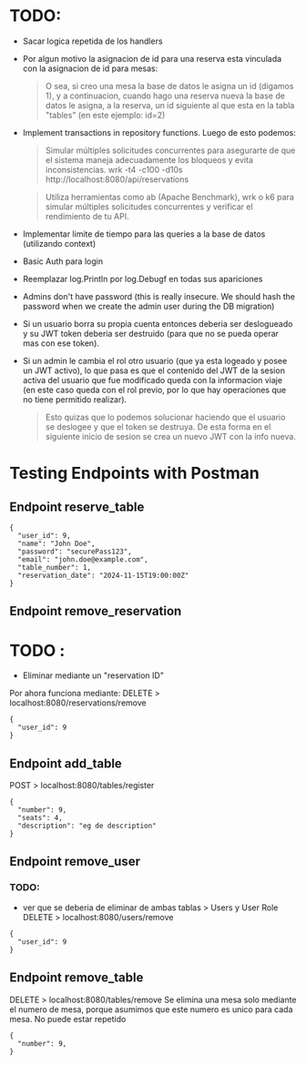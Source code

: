 # TODO:
- Sacar logica repetida de los handlers
- Por algun motivo la asignacion de id para una reserva esta vinculada con la asignacion de id para mesas:
    > O sea, si creo una mesa la base de datos le asigna un id (digamos 1), y a continuacion, cuando hago una reserva nueva
      la base de datos le asigna, a la reserva, un id siguiente al que esta en la tabla "tables" (en este ejemplo: id=2)

- Implement transactions in repository functions.
  Luego de esto podemos:
  > Simular múltiples solicitudes concurrentes para asegurarte de que el sistema maneja adecuadamente los bloqueos y evita inconsistencias.
  wrk -t4 -c100 -d10s http://localhost:8080/api/reservations

  > Utiliza herramientas como ab (Apache Benchmark), wrk o k6 para simular múltiples solicitudes concurrentes y verificar el rendimiento de tu API.

- Implementar limite de tiempo para las queries a la base de datos (utilizando context)

- Basic Auth para login

- Reemplazar log.Println por log.Debugf en todas sus apariciones

- Admins don't have password (this is really insecure. We should hash the password when we create the admin user during the DB migration)

- Si un usuario borra su propia cuenta entonces deberia ser deslogueado y su JWT token deberia ser destruido (para que no se pueda operar mas con ese token).

- Si un admin le cambia el rol otro usuario (que ya esta logeado y posee un JWT activo), lo que pasa es que el contenido del JWT de la sesion activa del usuario que fue modificado
queda con la informacion viaje (en este caso queda con el rol previo, por lo que hay operaciones que no tiene permitido realizar).
  > Esto quizas que lo podemos solucionar haciendo que el usuario se deslogee y que el token se destruya. De esta forma en el siguiente inicio de sesion se crea un nuevo JWT con la info nueva.

# Testing Endpoints with Postman
## Endpoint reserve_table
```
{
  "user_id": 9,
  "name": "John Doe",
  "password": "securePass123",
  "email": "john.doe@example.com",
  "table_number": 1,
  "reservation_date": "2024-11-15T19:00:00Z"
}
```
## Endpoint remove_reservation
# TODO :
 - Eliminar mediante un "reservation ID"

Por ahora funciona mediante: 
DELETE > localhost:8080/reservations/remove
```
{
  "user_id": 9
}
```
## Endpoint add_table
POST > localhost:8080/tables/register
```
{
  "number": 9,
  "seats": 4,
  "description": "eg de description"
}
```
## Endpoint remove_user
 ### TODO:
 - ver que se deberia de eliminar de ambas tablas > Users y User Role
DELETE > localhost:8080/users/remove
```
{
  "user_id": 9
}
```
## Endpoint remove_table
DELETE > localhost:8080/tables/remove
Se elimina una mesa solo mediante el numero de mesa, porque asumimos que este numero es unico para cada mesa. No puede estar repetido
```
{
  "number": 9,
}
```